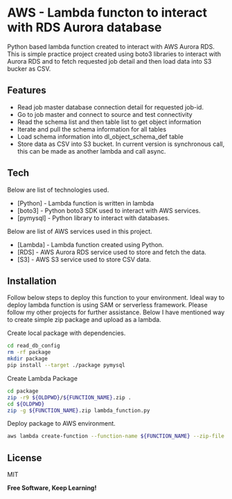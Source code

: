 # AWS - Lambda functon to interact with RDS Aurora database
Python based lambda function created to interact with AWS Aurora RDS. This is simple practice project created using boto3 libraries to interact with Aurora RDS and to fetch requested job detail and then load data into S3 bucker as CSV.

## Features
- Read job master database connection detail for requested job-id.
- Go to job master and connect to source and test connectivity
- Read the schema list and then table list to get object information
- Iterate and pull the schema information for all tables
- Load schema information into dl_object_schema_def table
- Store data as CSV into S3 bucket. In current version is synchronous call, this can be made as another lambda and call async. 

## Tech
Below are list of technologies used.
- [Python] - Lambda function is written in lambda
- [boto3] - Python boto3 SDK used to interact with AWS services.
- [pymysql] - Python library to interact with databases.

Below are list of AWS services used in this project.
- [Lambda] - Lambda function created using Python.
- [RDS] - AWS Aurora RDS service used to store and fetch the data.
- [S3] - AWS S3 service used to store CSV data.

## Installation

Follow below steps to deploy this function to your environment. Ideal way to deploy lambda function is using SAM or serverless framework. Please follow my other projects for further assistance. Below I have mentioned way to create simple zip package and upload as a lambda.

Create local package with dependencies.
```sh
cd read_db_config
rm -rf package
mkdir package
pip install --target ./package pymysql
```

Create Lambda Package
```sh
cd package
zip -r9 ${OLDPWD}/${FUNCTION_NAME}.zip .
cd ${OLDPWD}
zip -g ${FUNCTION_NAME}.zip lambda_function.py
```

Deploy package to AWS environment.
```sh
aws lambda create-function --function-name ${FUNCTION_NAME} --zip-file fileb://${FUNCTION_NAME}.zip --profile $PROFILE --role $ROLE --runtime "python3.6" --handler $HANDLER --timeout 120 --region ${REGION_NAME}
```

## License
MIT

**Free Software, Keep Learning!**